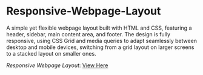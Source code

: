 # Responsive-Webpage-Layout
A simple yet flexible webpage layout built with HTML and CSS, featuring a header, sidebar, main content area, and footer. The design is fully responsive, using CSS Grid and media queries to adapt seamlessly between desktop and mobile devices, switching from a grid layout on larger screens to a stacked layout on smaller ones.

*Responsive Webpage Layout*: [View Here](https://princekyei.github.io/Responsive-Task-Layout/)
